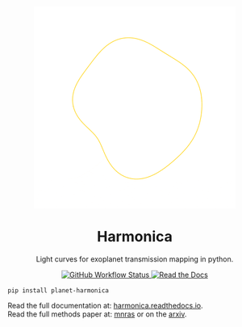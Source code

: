 <p align="center">
  <img src="/docs/source/images/transmission_string_animation_logo_small.gif" align="middle" width="400px" alt="Harmonica"><br>
</p>

<h1 align="center">Harmonica</h1>
<p align="center">
  Light curves for exoplanet transmission mapping in python.
</p>

<p align="center">
  <a href="https://github.com/DavoGrant/ExoTiC-MIRI/actions/workflows/python-app.yml">
    <img alt="GitHub Workflow Status" src="https://github.com/DavoGrant/ExoTiC-MIRI/workflows/unittests/badge.svg">
  </a>
  <a href="https://exotic-miri.readthedocs.io/en/latest/?badge=latest">
    <img alt="Read the Docs" src="https://readthedocs.org/projects/exotic-miri/badge/?version=latest">
  </a>
</p>

```
pip install planet-harmonica
```

Read the full documentation at: [harmonica.readthedocs.io](https://harmonica.readthedocs.io).<br>
Read the full methods paper at: [mnras](https://link/to/mnras/paper) or on the [arxiv](https://link/to/arxiv/paper).<br>
